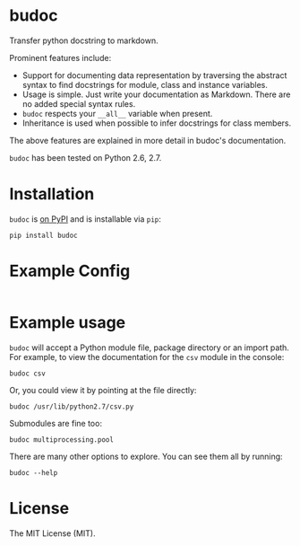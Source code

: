 # budoc

Transfer python docstring to markdown.

Prominent features include:

* Support for documenting data representation by traversing the abstract syntax
  to find docstrings for module, class and instance variables.
* Usage is simple. Just write your documentation as Markdown. There are no
  added special syntax rules.
* `budoc` respects your `__all__` variable when present.
* Inheritance is used when possible to infer docstrings for class members.

The above features are explained in more detail in budoc's documentation.

`budoc` has been tested on Python 2.6, 2.7.


# Installation

`budoc` is [on PyPI](https://pypi.python.org/pypi/budoc) and is installable via
`pip`:

    pip install budoc

# Example Config

```

```

# Example usage

`budoc` will accept a Python module file, package directory or an import path.
For example, to view the documentation for the `csv` module in the console:

    budoc csv

Or, you could view it by pointing at the file directly:

    budoc /usr/lib/python2.7/csv.py

Submodules are fine too:

    budoc multiprocessing.pool

There are many other options to explore. You can see them all by running:

    budoc --help


# License

The MIT License (MIT).
